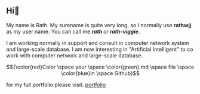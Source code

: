 ## Hi👋

My name is Rath.
My surename is quite very long, so I normally use <b>rathwjj</b> as my user name.
You can call me <b><i>rath </b>or<b> rath-viggie</b></i>.

I am working normally in support and consult in computer network system and large-scale database.
I am now interesting in "Artificial Intelligent" to co work with computer network and large-scale database.

$${\color{red}Color \space your \space \color{green}.md \space file \space \color{blue}in \space Github}$$

for my full portfolio please visit.
<a href="https://onedrive.live.com/personal/c20e55f58b0681a0/_layouts/15/Doc.aspx?sourcedoc=%7B9a4d4f4c-3ac8-48af-98e1-203b6ea1ccba%7D&action=default&redeem=aHR0cHM6Ly8xZHJ2Lm1zL3gvYy9jMjBlNTVmNThiMDY4MWEwL0VVeFBUWnJJT3E5SW1PRWdPMjZoekxvQjZ6RkFQMjdxcnphV1lITnFtbGp0ZVE_ZT13S1A1MVc&slrid=b9c896a1-508b-8000-c821-9e820c758e28&originalPath=aHR0cHM6Ly8xZHJ2Lm1zL3gvYy9jMjBlNTVmNThiMDY4MWEwL0VVeFBUWnJJT3E5SW1PRWdPMjZoekxvQjZ6RkFQMjdxcnphV1lITnFtbGp0ZVE_cnRpbWU9UFdDQUZTQ0IzVWc&CID=960ff441-16be-4d7f-a90d-8c299e9dfc51&_SRM=0:G:54">portfolio</a>
<!--
**rathwjj/rathwjj** is a ✨ _special_ ✨ repository because its `README.md` (this file) appears on your GitHub profile.

Here are some ideas to get you started:

- 🔭 I’m currently working on ...
- 🌱 I’m currently learning ...
- 👯 I’m looking to collaborate on ...
- 🤔 I’m looking for help with ...
- 💬 Ask me about ...
- 📫 How to reach me: ...
- 😄 Pronouns: ...
- ⚡ Fun fact: ...
-->
